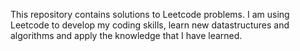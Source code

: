 This repository contains solutions to Leetcode problems.
I am using Leetcode to develop my coding skills, learn new datastructures and algorithms and apply the knowledge that I have learned.
